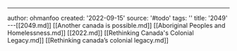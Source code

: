 ---
author: ohmanfoo
created: '2022-09-15'
source: '#todo'
tags: ''
title: '2049'
---[[2049.md]]
[[Another canada is possible.md]]
[[Aboriginal Peoples and Homelessness.md]]
[[2022.md]]
[[Rethinking Canada's Colonial Legacy.md]]
[[Rethinking canada’s colonial legacy.md]]

